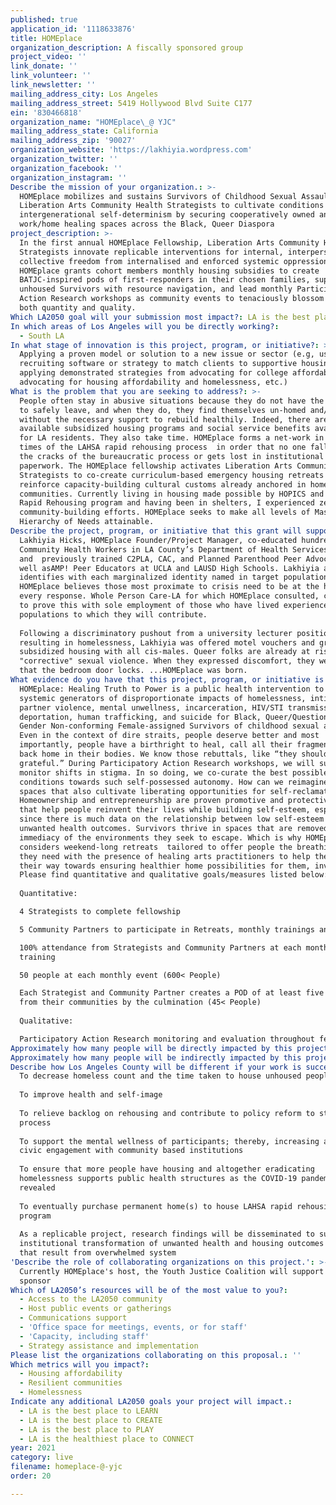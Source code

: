 ```yaml
---
published: true
application_id: '1118633876'
title: HOMEplace
organization_description: A fiscally sponsored group
project_video: ''
link_donate: ''
link_volunteer: ''
link_newsletter: ''
mailing_address_city: Los Angeles
mailing_address_street: 5419 Hollywood Blvd Suite C177
ein: '830466818'
organization_name: "HOMEplace\_@ YJC"
mailing_address_state: California
mailing_address_zip: '90027'
organization_website: 'https://lakhiyia.wordpress.com'
organization_twitter: ''
organization_facebook: ''
organization_instagram: ''
Describe the mission of your organization.: >-
  HOMEplace mobilizes and sustains Survivors of Childhood Sexual Assault as
  Liberation Arts Community Health Strategists to cultivate conditions for
  intergenerational self-determinism by securing cooperatively owned and run
  work/home healing spaces across the Black, Queer Diaspora
project_description: >-
  In the first annual HOMEplace Fellowship, Liberation Arts Community Health
  Strategists innovate replicable interventions for internal, interpersonal, and
  collective freedom from internalised and enforced systemic oppression.
  HOMEplace grants cohort members monthly housing subsidies to create
  BATJC-inspired pods of first-responders in their chosen families, support
  unhoused Survivors with resource navigation, and lead monthly Participatory
  Action Research workshops as community events to tenaciously blossom impact in
  both quantity and quality. 
Which LA2050 goal will your submission most impact?: LA is the best place to LIVE
In which areas of Los Angeles will you be directly working?:
  - South LA
In what stage of innovation is this project, program, or initiative?: >-
  Applying a proven model or solution to a new issue or sector (e.g, using a job
  recruiting software or strategy to match clients to supportive housing sites,
  applying demonstrated strategies from advocating for college affordability to
  advocating for housing affordability and homelessness, etc.)
What is the problem that you are seeking to address?: >-
  People often stay in abusive situations because they do not have the resources
  to safely leave, and when they do, they find themselves un-homed and/or
  without the necessary support to rebuild healthily. Indeed, there are
  available subsidized housing programs and social service benefits available
  for LA residents. They also take time. HOMEplace forms a net-work in the gap
  times of the LAHSA rapid rehousing process  in order that no one falls through
  the cracks of the bureaucratic process or gets lost in institutional
  paperwork. The HOMEplace fellowship activates Liberation Arts Community Health
  Strategists to co-create curriculum-based emergency housing retreats that
  reinforce capacity-building cultural customs already anchored in home
  communities. Currently living in housing made possible by HOPICS and LAHSA’s
  Rapid Rehousing program and having been in shelters, I experienced zero
  community-building efforts. HOMEplace seeks to make all levels of Maslow’s
  Hierarchy of Needs attainable. 
Describe the project, program, or initiative that this grant will support to address the problem identified.: >-
  Lakhiyia Hicks, HOMEplace Founder/Project Manager, co-educated hundreds of
  Community Health Workers in LA County’s Department of Health Services 2018-19;
  and  previously trained C2PLA, CAC, and Planned Parenthood Peer Advocates as
  well asAMP! Peer Educators at UCLA and LAUSD High Schools. Lakhiyia also
  identifies with each marginalized identity named in target populations.
  HOMEplace believes those most proximate to crisis need to be at the heart of
  every response. Whole Person Care-LA for which HOMEplace consulted, continues
  to prove this with sole employment of those who have lived experience in the
  populations to which they will contribute.
   
  Following a discriminatory pushout from a university lecturer position
  resulting in homelessness, Lakhiyia was offered motel vouchers and group
  subsidized housing with all cis-males. Queer folks are already at risk for
  "corrective" sexual violence. When they expressed discomfort, they were told
  that the bedroom door locks. ...HOMEplace was born.
What evidence do you have that this project, program, or initiative is or will be successful, and how will you define and measure success?: >-
  HOMEplace: Healing Truth to Power is a public health intervention to uproot
  systemic generators of disproportionate impacts of homelessness, intimate
  partner violence, mental unwellness, incarceration, HIV/STI transmission,
  deportation, human trafficking, and suicide for Black, Queer/Questioning and
  Gender Non-conforming Female-assigned Survivors of childhood sexual assault.
  Even in the context of dire straits, people deserve better and most
  importantly, people have a birthright to heal, call all their fragmented parts
  back home in their bodies. We know those rebuttals, like “they should be
  grateful.” During Participatory Action Research workshops, we will survey and
  monitor shifts in stigma. In so doing, we co-curate the best possible
  conditions towards such self-possessed autonomy. How can we reimagine safe
  spaces that also cultivate liberating opportunities for self-reclamation?
  Homeownership and entrepreneurship are proven promotive and protective factors
  that help people reinvent their lives while building self-esteem, especially
  since there is much data on the relationship between low self-esteem and
  unwanted health outcomes. Survivors thrive in spaces that are removed from the
  immediacy of the environments they seek to escape. Which is why HOMEplace
  considers weekend-long retreats  tailored to offer people the breathing space
  they need with the presence of healing arts practitioners to help them process
  their way towards ensuring healthier home possibilities for them, invaluable.
  Please find quantitative and qualitative goals/measures listed below: 
   
  Quantitative: 

  4 Strategists to complete fellowship 

  5 Community Partners to participate in Retreats, monthly trainings and events 

  100% attendance from Strategists and Community Partners at each monthly
  training 

  50 people at each monthly event (600< People)

  Each Strategist and Community Partner creates a POD of at least five people
  from their communities by the culmination (45< People)
   
  Qualitative: 

  Participatory Action Research monitoring and evaluation throughout fellowship 
Approximately how many people will be directly impacted by this project, program, or initiative?: '1000'
Approximately how many people will be indirectly impacted by this project, program, or initiative?: '50000'
Describe how Los Angeles County will be different if your work is successful.: >-
  To decrease homeless count and the time taken to house unhoused people
   
  To improve health and self-image
   
  To relieve backlog on rehousing and contribute to policy reform to streamline
  process
   
  To support the mental wellness of participants; thereby, increasing active
  civic engagement with community based institutions
   
  To ensure that more people have housing and altogether eradicating
  homelessness supports public health structures as the COVID-19 pandemic
  revealed
   
  To eventually purchase permanent home(s) to house LAHSA rapid rehousing
  program
   
  As a replicable project, research findings will be disseminated to support
  institutional transformation of unwanted health and housing outcomes elsewhere
  that result from overwhelmed system
'Describe the role of collaborating organizations on this project.': >-
  Currently HOMEplace's host, the Youth Justice Coalition will support as fiscal
  sponsor 
Which of LA2050’s resources will be of the most value to you?:
  - Access to the LA2050 community
  - Host public events or gatherings
  - Communications support
  - 'Office space for meetings, events, or for staff'
  - 'Capacity, including staff'
  - Strategy assistance and implementation
Please list the organizations collaborating on this proposal.: ''
Which metrics will you impact?:
  - Housing affordability
  - Resilient communities
  - Homelessness
Indicate any additional LA2050 goals your project will impact.:
  - LA is the best place to LEARN
  - LA is the best place to CREATE
  - LA is the best place to PLAY
  - LA is the healthiest place to CONNECT
year: 2021
category: live
filename: homeplace-@-yjc
order: 20

---
```

